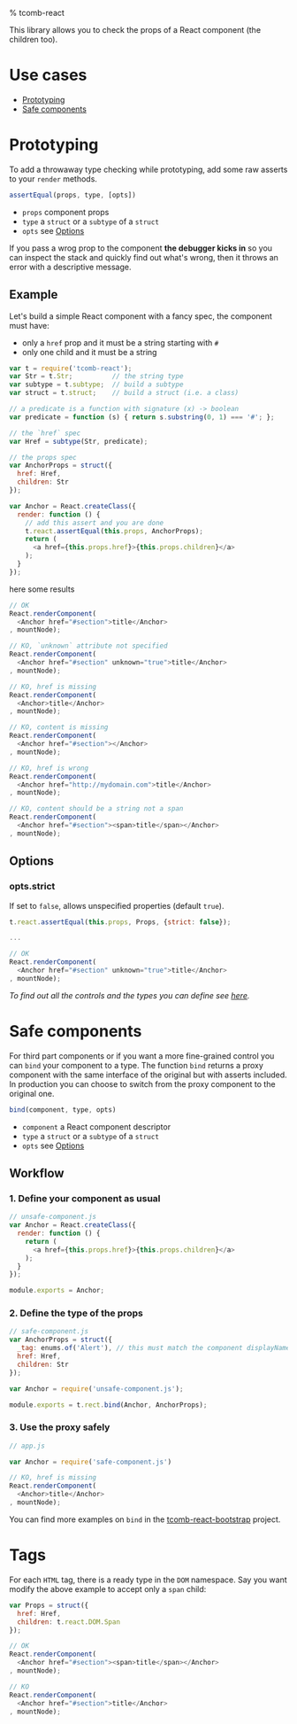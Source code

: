 % tcomb-react

This library allows you to check the props of a React component (the children too).

# Use cases

- [Prototyping](prototyping)
- [Safe components](safe-components)

# Prototyping

To add a throwaway type checking while prototyping, add some raw asserts to your `render` methods.

```js
assertEqual(props, type, [opts])
```
- `props` component props
- `type` a `struct` or a `subtype` of a `struct`
- `opts` see [Options](options)

If you pass a wrog prop to the component **the debugger kicks in** so you can inspect the stack and quickly find out what's wrong, then it throws an error with a descriptive message.

## Example

Let's build a simple React component with a fancy spec, the component must have:

- only a `href` prop and it must be a string starting with `#`
- only one child and it must be a string

```js
var t = require('tcomb-react');
var Str = t.Str;          // the string type
var subtype = t.subtype;  // build a subtype
var struct = t.struct;    // build a struct (i.e. a class)

// a predicate is a function with signature (x) -> boolean
var predicate = function (s) { return s.substring(0, 1) === '#'; };

// the `href` spec
var Href = subtype(Str, predicate);

// the props spec
var AnchorProps = struct({
  href: Href,
  children: Str
});

var Anchor = React.createClass({
  render: function () {
    // add this assert and you are done
    t.react.assertEqual(this.props, AnchorProps);
    return (
      <a href={this.props.href}>{this.props.children}</a>
    );
  }
});
```

here some results

```js
// OK
React.renderComponent(
  <Anchor href="#section">title</Anchor>
, mountNode);

// KO, `unknown` attribute not specified
React.renderComponent(
  <Anchor href="#section" unknown="true">title</Anchor>
, mountNode);

// KO, href is missing
React.renderComponent(
  <Anchor>title</Anchor>
, mountNode);

// KO, content is missing
React.renderComponent(
  <Anchor href="#section"></Anchor>
, mountNode);

// KO, href is wrong
React.renderComponent(
  <Anchor href="http://mydomain.com">title</Anchor>
, mountNode);

// KO, content should be a string not a span
React.renderComponent(
  <Anchor href="#section"><span>title</span></Anchor>
, mountNode);
```

## Options

### opts.strict

If set to `false`, allows unspecified properties (default `true`).

```js
t.react.assertEqual(this.props, Props, {strict: false});

...

// OK
React.renderComponent(
  <Anchor href="#section" unknown="true">title</Anchor>
, mountNode);
```

*To find out all the controls and the types you can define see [here](https://github.com/gcanti/tcomb).*

# Safe components

For third part components or if you want a more fine-grained control you can `bind` your component to a type. 
The function `bind` returns a proxy component with the same interface of the original but with asserts included.
In production you can choose to switch from the proxy component to the original one.

```js
bind(component, type, opts)
```

- `component` a React component descriptor
- `type` a `struct` or a `subtype` of a `struct`
- `opts` see [Options](options)

## Workflow

### 1. Define your component as usual

```js
// unsafe-component.js
var Anchor = React.createClass({
  render: function () {
    return (
      <a href={this.props.href}>{this.props.children}</a>
    );
  }
});

module.exports = Anchor;
```

### 2. Define the type of the props

```js
// safe-component.js
var AnchorProps = struct({
  _tag: enums.of('Alert'), // this must match the component displayName
  href: Href,
  children: Str
});

var Anchor = require('unsafe-component.js');

module.exports = t.rect.bind(Anchor, AnchorProps);
```

### 3. Use the proxy safely

```js
// app.js

var Anchor = require('safe-component.js')

// KO, href is missing
React.renderComponent(
  <Anchor>title</Anchor>
, mountNode);
```

You can find more examples on `bind` in the [tcomb-react-bootstrap](https://github.com/gcanti/tcomb-react-bootstrap) project.

# Tags

For each `HTML` tag, there is a ready type in the `DOM` namespace.
Say you want modify the above example to accept only a `span` child:

```js
var Props = struct({
  href: Href,
  children: t.react.DOM.Span
});

// OK
React.renderComponent(
  <Anchor href="#section"><span>title</span></Anchor>
, mountNode);

// KO
React.renderComponent(
  <Anchor href="#section">title</Anchor>
, mountNode);
```
